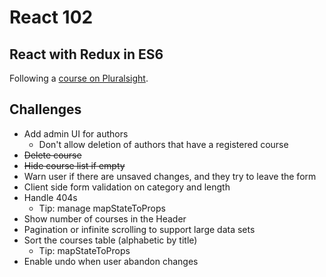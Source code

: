 # React 102
## React with Redux in ES6
Following a [course on Pluralsight](https://app.pluralsight.com/library/courses/react-redux-react-router-es6).

## Challenges
- Add admin UI for authors
  - Don't allow deletion of authors that have a registered course
- ~~Delete course~~
- ~~Hide course list if empty~~
- Warn user if there are unsaved changes, and they try to leave the form
- Client side form validation on category and length
- Handle 404s
  - Tip: manage mapStateToProps
- Show number of courses in the Header
- Pagination or infinite scrolling to support large data sets
- Sort the courses table (alphabetic by title)
  - Tip: mapStateToProps
- Enable undo when user abandon changes
